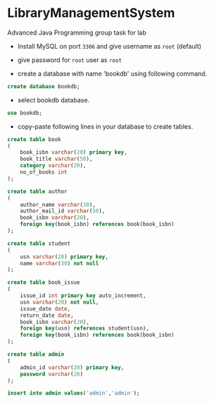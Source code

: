 # LibraryManagementSystem

Advanced Java Programming group task for lab

- Install MySQL on port `3306` and give username as `root` (default)

- give password for `root` user as `root`

- create a database with name 'bookdb' using following command.
```sql
create database bookdb;
```

- select bookdb database.
```sql
use bookdb;
```

- copy-paste following lines in your database to create tables.

```sql
create table book
(
	book_isbn varchar(20) primary key,
	book_title varchar(50),
	category varchar(20),
	no_of_books int
);
```

```sql
create table author
(
	author_name varchar(30),
	author_mail_id varchar(50),
	book_isbn varchar(20),
	foreign key(book_isbn) references book(book_isbn)
);
```

```sql
create table student
(
	usn varchar(20) primary key,
	name varchar(30) not null
);
```

```sql
create table book_issue
(
	issue_id int primary key auto_increment,
	usn varchar(20) not null,
	issue_date date,
	return_date date,
	book_isbn varchar(20),
	foreign key(usn) references student(usn),
	foreign key(book_isbn) references book(book_isbn)
);
```

```sql
create table admin
(
	admin_id varchar(20) primary key,
	password varchar(20)
);
```

```sql
insert into admin values('admin','admin');
```
